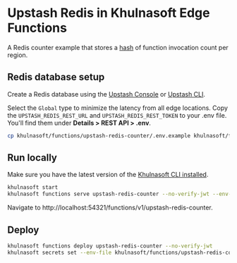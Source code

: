 # Upstash Redis in Khulnasoft Edge Functions

A Redis counter example that stores a [hash](https://redis.io/commands/hincrby/) of function invocation count per region.

## Redis database setup

Create a Redis database using the [Upstash Console](https://console.upstash.com/) or [Upstash CLI](https://github.com/upstash/cli).

Select the `Global` type to minimize the latency from all edge locations. Copy the `UPSTASH_REDIS_REST_URL` and `UPSTASH_REDIS_REST_TOKEN` to your .env file. You'll find them under **Details > REST API > .env**.

```bash
cp khulnasoft/functions/upstash-redis-counter/.env.example khulnasoft/functions/upstash-redis-counter/.env
```

## Run locally

Make sure you have the latest version of the [Khulnasoft CLI installed](https://khulnasoft.com/docs/guides/cli#installation).

```bash
khulnasoft start
khulnasoft functions serve upstash-redis-counter --no-verify-jwt --env-file khulnasoft/functions/upstash-redis-counter/.env
```

Navigate to http://localhost:54321/functions/v1/upstash-redis-counter.

## Deploy

```bash
khulnasoft functions deploy upstash-redis-counter --no-verify-jwt
khulnasoft secrets set --env-file khulnasoft/functions/upstash-redis-counter/.env
```
